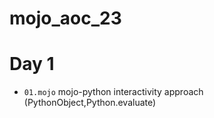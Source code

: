# mojo_aoc_23
# Day 1
- ```01.mojo```
mojo-python interactivity approach (PythonObject,Python.evaluate)
